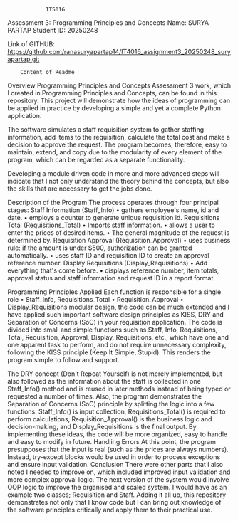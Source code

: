 
                IT5016
 Assessment 3: Programming Principles and Concepts 
                 Name: SURYA PARTAP
         Student ID: 20250248










Link of GITHUB:
https://github.com/ranasuryapartap14/IT4016_assignment3_20250248_suryapartap.git


        Content of Readme
Overview
Programming Principles and Concepts Assessment 3 work, which I created in Programming Principles and Concepts, can be found in this repository.  This project will demonstrate how the ideas of programming can be applied in practice by developing a simple and yet a complete Python application.

The software simulates a staff requisition system to gather staffing information, add items to the requisition, calculate the total cost and make a decision to approve the request.  The program becomes, therefore, easy to maintain, extend, and copy due to the modularity of every element of the program, which can be regarded as a separate functionality. 

Developing a module driven code in more and more advanced steps will indicate that I not only understand the theory behind the concepts, but also the skills that are necessary to get the jobs done. 






Description of the Program
The process operates through four principal stages:
Staff Information (Staff_Info)
•	gathers employee's name, id and date.
•	employs a counter to generate unique requisition id.
Requisitions Total (Requisitions_Total)
•	Imports staff information.
•	allows a user to enter the prices of desired items.
•	The general magnitude of the request is determined by.
Requisition Approval (Requisition_Approval)
•	uses business rule: if the amount is under $500, authorization can be granted automatically.
•	uses staff ID and requisition ID to create an approval reference number.
Display Requisitions (Display_Requisitions)
•	Add everything that's come before.
•	displays reference number, item totals, approval status and staff information and request ID in a report format.




Programming Principles Applied
Each function is responsible for a single role
•	Staff_Info, Requisitions_Total
•	Requisition_Approval
•	Display_Requisitions
 modular design, the code can be much extended and I have applied such important software design principles as KISS, DRY and Separation of Concerns (SoC) in your requisition application.
The code is divided into small and simple functions such as Staff, Info, Requisitions, Total, Requisition, Approval, Display, Requisitions, etc., which have one and one apparent task to perform, and do not require unnecessary complexity, following the KISS principle (Keep It Simple, Stupid). This renders the program simple to follow and support.

The DRY concept (Don't Repeat Yourself) is not merely implemented, but also followed as the information about the staff is collected in one Staff_Info() method and is reused in later methods instead of being typed or requested a number of times.   Also, the program demonstrates the Separation of Concerns (SoC) principle by splitting the logic into a few functions: Staff_Info() is input collection, Requisitions_Total() is required to perform calculations, Requisition_Approval() is the business logic and decision-making, and Display_Requisitions is the final output.  By implementing these ideas, the code will be more organized, easy to handle and easy to modify in future.
Handling Errors
At this point, the program presupposes that the input is real (such as the prices are always numbers).
 Instead, try-except blocks would be used in order to process exceptions and ensure input validation.
Conclusion
There were other parts that I also noted I needed to improve on, which included improved input validation and more complex approval logic.  The next version of the system would involve OOP logic to improve the organised and scaled system.  I would have as an example two classes; Requisition and Staff.
Adding it all up, this repository demonstrates not only that I know code but I can bring out knowledge of the software principles critically and apply them to their practical use.


                     
